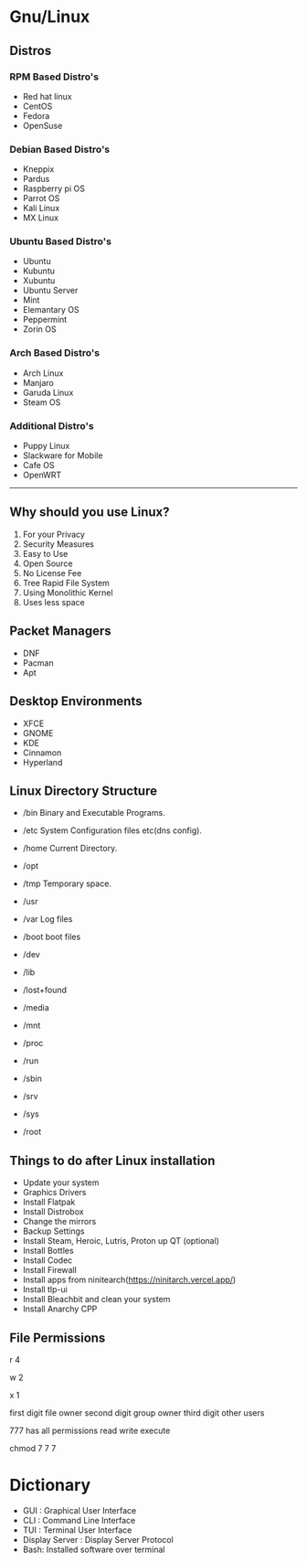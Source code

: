 # Gnu/Linux

## Distros

### RPM Based Distro's

- Red hat linux
- CentOS
- Fedora
- OpenSuse

### Debian Based Distro's

- Kneppix
- Pardus
- Raspberry pi OS
- Parrot OS
- Kali Linux
- MX Linux


### Ubuntu Based Distro's

- Ubuntu
- Kubuntu
- Xubuntu
- Ubuntu Server
- Mint
- Elemantary OS
- Peppermint
- Zorin OS

### Arch Based Distro's

- Arch Linux
- Manjaro
- Garuda Linux
- Steam OS

### Additional Distro's

- Puppy Linux
- Slackware for Mobile
- Cafe OS
- OpenWRT
  
---

## Why should you use Linux?

1. For your Privacy
2. Security Measures
3. Easy to Use
4. Open Source
5. No License Fee
6. Tree Rapid File System
7. Using Monolithic Kernel
8. Uses less space


## Packet Managers

- DNF
- Pacman
- Apt

## Desktop Environments

- XFCE
- GNOME
- KDE
- Cinnamon
- Hyperland

## Linux Directory Structure

- /bin
Binary and Executable Programs.

- /etc
System Configuration files etc(dns config).

- /home
Current Directory.
- /opt

- /tmp
Temporary space.
- /usr

- /var
Log files

- /boot
boot files
- /dev

- /lib

- /lost+found

- /media

- /mnt

- /proc

- /run

- /sbin

- /srv

- /sys

- /root

## Things to do after Linux installation

- Update your system
- Graphics Drivers
- Install Flatpak
- Install Distrobox
- Change the mirrors
- Backup Settings
- Install Steam, Heroic, Lutris, Proton up QT (optional)
- Install Bottles
- Install Codec
- Install Firewall
- Install apps from ninitearch(https://ninitarch.vercel.app/)
- Install tlp-ui 
- Install Bleachbit and clean your system
- Install Anarchy CPP

## File Permissions

r 4

w 2

x 1

first digit file owner 
second digit group owner
third digit other users

777 has all permissions read write execute

chmod 7 7 7

# Dictionary

- GUI : Graphical User Interface
- CLI : Command Line Interface
- TUI : Terminal User Interface
- Display Server : Display Server Protocol
- Bash: Installed software over terminal
